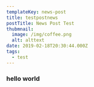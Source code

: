 ```yaml
---
templateKey: news-post
title: testpostnews
postTitle: News Post Test
thubmnail:
  image: /img/coffee.png
  alt: alttext
date: 2019-02-18T20:30:44.000Z
tags:
  - test
---
```


### hello world
